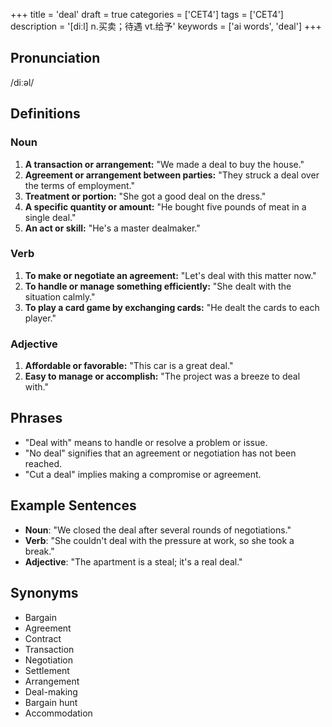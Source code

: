 +++
title = 'deal'
draft = true
categories = ['CET4']
tags = ['CET4']
description = '[diːl] n.买卖；待遇 vt.给予'
keywords = ['ai words', 'deal']
+++

## Pronunciation
/diːəl/

## Definitions
### Noun
1. **A transaction or arrangement:** "We made a deal to buy the house."
2. **Agreement or arrangement between parties:** "They struck a deal over the terms of employment."
3. **Treatment or portion:** "She got a good deal on the dress."
4. **A specific quantity or amount:** "He bought five pounds of meat in a single deal."
5. **An act or skill:** "He's a master dealmaker."

### Verb
1. **To make or negotiate an agreement:** "Let's deal with this matter now."
2. **To handle or manage something efficiently:** "She dealt with the situation calmly."
3. **To play a card game by exchanging cards:** "He dealt the cards to each player."

### Adjective
1. **Affordable or favorable:** "This car is a great deal."
2. **Easy to manage or accomplish:** "The project was a breeze to deal with."

## Phrases
- "Deal with" means to handle or resolve a problem or issue.
- "No deal" signifies that an agreement or negotiation has not been reached.
- "Cut a deal" implies making a compromise or agreement.

## Example Sentences
- **Noun**: "We closed the deal after several rounds of negotiations."
- **Verb**: "She couldn't deal with the pressure at work, so she took a break."
- **Adjective**: "The apartment is a steal; it's a real deal."

## Synonyms
- Bargain
- Agreement
- Contract
- Transaction
- Negotiation
- Settlement
- Arrangement
- Deal-making
- Bargain hunt
- Accommodation
